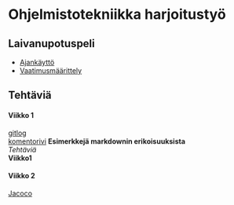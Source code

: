 # Ohjelmistotekniikka harjoitustyö

## Laivanupotuspeli

- [Ajankäyttö](https://github.com/jusba/ot-harjoitustyo/blob/master/Dokumentaatio/ajankaytto.md)
- [Vaatimusmäärittely](https://github.com/jusba/ot-harjoitustyo/blob/master/Dokumentaatio/Vaatimusm%C3%A4%C3%A4rittely.md)


## Tehtäviä

#### Viikko 1
[gitlog](https://github.com/jusba/ot-harjoitustyo/blob/master/laskarit/viikko1/gitlog.txt) \
[komentorivi](https://github.com/jusba/ot-harjoitustyo/blob/master/laskarit/viikko1/komentorivi.txt)
**Esimerkkejä markdownin erikoisuuksista**  
*Tehtäviä*     
**Viikko1**  

#### Viikko 2
[Jacoco](https://github.com/jusba/ot-harjoitustyo/blob/master/laskarit/viikko2/Jacoco%20raportti.PNG)


